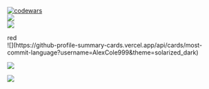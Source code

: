 
[![codewars](https://www.codewars.com/users/leonid25071993/badges/small)](https://www.codewars.com/users/leonid25071993)
<br/>
![](https://komarev.com/ghpvc/?username=AlexCole999)
<br/>
![](https://github-profile-summary-cards.vercel.app/api/cards/profile-details?username=AlexCole999&theme=solarized_dark)
<div color='red'>red</div>
![](https://github-profile-summary-cards.vercel.app/api/cards/most-commit-language?username=AlexCole999&theme=solarized_dark)

![](https://github-profile-summary-cards.vercel.app/api/cards/repos-per-language?username=AlexCole999&theme=solarized_dark)

![](https://github-profile-summary-cards.vercel.app/api/cards/stats?username=AlexCole999&theme=solarized_dark)

